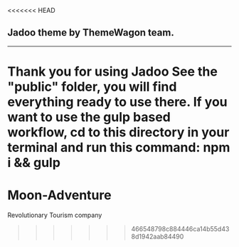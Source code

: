 <<<<<<< HEAD
## Jadoo theme by ThemeWagon team.
---
Thank you for using Jadoo See the "public" folder, you will find everything ready to use there. If you want to use the gulp based workflow, cd to this directory in your terminal and run this command: npm i && gulp
=======
# Moon-Adventure
Revolutionary Tourism company
>>>>>>> 466548798c884446ca14b55d438d1942aab84490
